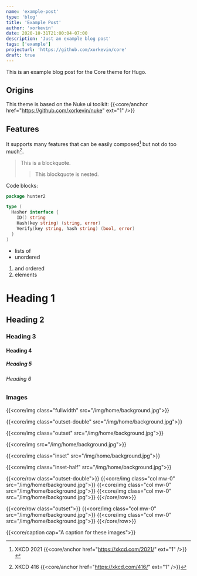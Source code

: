 ```yaml
---
name: 'example-post'
type: 'blog'
title: 'Example Post'
author: 'xorkevin'
date: 2020-10-31T21:00:04-07:00
description: 'Just an example blog post'
tags: ['example']
projecturl: 'https://github.com/xorkevin/core'
draft: true
---
```


This is an example blog post for the Core theme for Hugo.

## Origins

This theme is based on the Nuke ui toolkit: {{<core/anchor
href="https://github.com/xorkevin/nuke" ext="1" />}}

## Features

It supports many features that can be easily composed[^xkcd:software] but not
do too much[^xkcd:autoconfig].

> This is a blockquote.
>
> > This blockquote is nested.

[^xkcd:software]: XKCD 2021 {{<core/anchor href="https://xkcd.com/2021/" ext="1" />}}
[^xkcd:autoconfig]: XKCD 416 {{<core/anchor href="https://xkcd.com/416/" ext="1" />}}

Code blocks:

```go
package hunter2

type (
  Hasher interface {
    ID() string
    Hash(key string) (string, error)
    Verify(key string, hash string) (bool, error)
  }
)
```

- lists of
- unordered

1. and ordered
2. elements

# Heading 1
## Heading 2
### Heading 3
#### Heading 4
##### Heading 5
###### Heading 6

### Images

{{<core/img class="fullwidth" src="/img/home/background.jpg">}}

{{<core/img class="outset-double" src="/img/home/background.jpg">}}

{{<core/img class="outset" src="/img/home/background.jpg">}}

{{<core/img src="/img/home/background.jpg">}}

{{<core/img class="inset" src="/img/home/background.jpg">}}

{{<core/img class="inset-half" src="/img/home/background.jpg">}}

{{<core/row class="outset-double">}}
{{<core/img class="col mw-0" src="/img/home/background.jpg">}}
{{<core/img class="col mw-0" src="/img/home/background.jpg">}}
{{<core/img class="col mw-0" src="/img/home/background.jpg">}}
{{</core/row>}}

{{<core/row class="outset">}}
{{<core/img class="col mw-0" src="/img/home/background.jpg">}}
{{<core/img class="col mw-0" src="/img/home/background.jpg">}}
{{</core/row>}}

{{<core/caption cap="A caption for these images">}}
